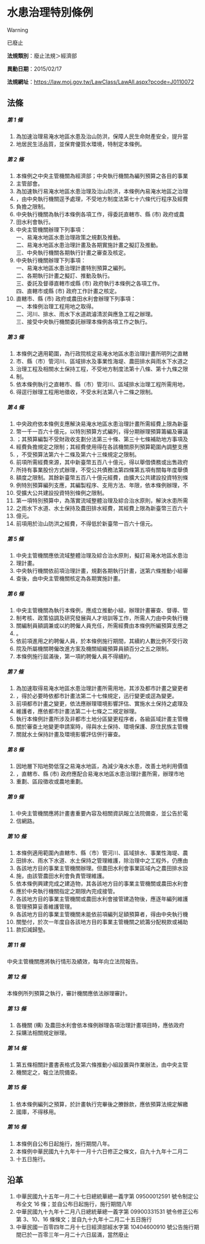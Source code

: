 # 水患治理特別條例
> [!WARNING]
> 已廢止

**法規類別**：廢止法規＞經濟部

**異動日期**：2015/02/17  

**法規網址**：https://law.moj.gov.tw/LawClass/LawAll.aspx?pcode=J0110072



## 法條
##### 第 1 條
1. 為加速治理易淹水地區水患及治山防洪，保障人民生命財產安全，提升當
1. 地居民生活品質，並保育優質水環境，特制定本條例。

##### 第 2 條
1. 本條例之中央主管機關為經濟部；中央執行機關為編列預算之各目的事業
1. 主管部會。
1. 為加速執行易淹水地區水患治理及治山防洪，本條例內易淹水地區之治理
1. ，由中央執行機關逕予處理，不受地方制度法第七十六條代行程序及經費
1. 負擔之限制。
1. 中央執行機關為執行本條例各項工作，得委託直轄市、縣 (市) 政府或農
1. 田水利會執行。
1. 中央主管機關辦理下列事項：  
一、易淹水地區水患治理政策之規劃及推動。  
二、易淹水地區水患治理計畫及各期實施計畫之擬訂及推動。  
三、中央執行機關各期執行計畫之審查及核定。
1. 中央執行機關辦理下列事項：  
一、易淹水地區水患治理計畫特別預算之編列。  
二、各期執行計畫之擬訂、推動及執行。  
三、委託及督導直轄市或縣 (市) 政府執行本條例之各項工作。  
四、直轄市或縣 (市) 政府工作計畫之核定。
1. 直轄市、縣 (市) 政府或農田水利會辦理下列事項：  
一、本條例治理工程用地之取得。  
二、河川、排水、雨水下水道疏濬清淤與應急工程之辦理。  
三、接受中央執行機關委託辦理本條例各項工作之執行。

##### 第 3 條
1. 本條例之適用範圍，為行政院核定易淹水地區水患治理計畫所明列之直轄
1. 市、縣（市）管河川、區域排水及事業性海堤、農田排水與雨水下水道之
1. 治理工程及相關水土保持工程，不受地方制度法第十八條、第十九條之限
1. 制。
1. 依本條例執行之直轄市、縣（市）管河川、區域排水治理工程所需用地，
1. 得逕行辦理工程用地徵收，不受水利法第八十二條之限制。

##### 第 4 條
1. 中央政府依本條例支應解決易淹水地區水患治理計畫所需經費上限為新臺
1. 幣一千一百六十億元，以特別預算方式編列，得分期辦理預算籌編及審議
1. ；其預算編製不受財政收支劃分法第三十條、第三十七條補助地方事項及
1. 經費負擔規定之限制；其經費使用得在各該機關原列預算範圍內調整支應
1. ，不受預算法第六十二條及第六十三條規定之限制。
1. 前項所需經費來源，其中新臺幣五百八十億元，得以舉借債務或出售政府
1. 所持有事業股份方式辦理，不受公共債務法第四條第五項有關每年度舉債
1. 額度之限制。其餘新臺幣五百八十億元經費，由擴大公共建設投資特別條
1. 例特別預算編列支應，其編製程序、支用方法、年限，依本條例辦理，不
1. 受擴大公共建設投資特別條例之限制。
1. 第一項特別預算中，為落實流域整體治理及綜合治水原則，解決水患所需
1. 之雨水下水道、水土保持及農田排水經費，其經費上限為新臺幣三百六十
1. 億元。
1. 前項用於治山防洪之經費，不得低於新臺幣一百六十億元。

##### 第 5 條
1. 中央主管機關應依流域整體治理及綜合治水原則，擬訂易淹水地區水患治
1. 理計畫。
1. 中央執行機關依前項治理計畫，規劃各期執行計畫，送第六條推動小組審
1. 查後，由中央主管機關核定為各期實施計畫。

##### 第 6 條
1. 中央主管機關為執行本條例，應成立推動小組，辦理計畫審查、督導、管
1. 制考核、政策協調及研究發展與人才培訓等工作，所需人力由中央執行機
1. 關編制員額調兼或以約聘僱人員充任，所需經費由本條例所編預算支應之
1. 。
1. 依前項進用之約聘僱人員，於本條例施行期間，其續約人數比例不受行政
1. 院及所屬機關聘僱改進方案及機關組織預算員額百分之五之限制。
1. 本條例施行屆滿後，第一項約聘僱人員不得續約。

##### 第 7 條
1. 為加速取得易淹水地區水患治理計畫所需用地，其涉及都市計畫之變更者
1. ，得於必要時依都市計畫法第二十七條規定，迅行變更或逕為變更。
1. 前項都市計畫之變更，依法應辦理環境影響評估、實施水土保持之處理及
1. 維護者，應依都市計畫法第二十七條之二規定辦理。
1. 執行本條例計畫所涉及非都市土地分區變更程序者，各級區域計畫主管機
1. 關於審查土地變更申請案時，得與水土保持、環境保護、原住民族主管機
1. 關就水土保持計畫及環境影響評估併行審查。

##### 第 8 條
1. 因地層下陷地勢低窪之易淹水地區，為減少淹水水患，改善土地利用價值
1. ，直轄市、縣 (市) 政府應配合易淹水地區水患治理計畫所需，辦理市地
1. 重劃、區段徵收或農地重劃。

##### 第 9 條
1. 中央主管機關應將計畫書重要內容及相關資訊報立法院備查，並公告於電
1. 信網路。

##### 第 10 條
1. 本條例適用範圍內直轄市、縣（市）管河川、區域排水、事業性海堤、農
1. 田排水、雨水下水道、水土保持之管理維護，除治理中之工程外，仍應由
1. 各該地方目的事業主管機關辦理。但農田水利會事業區域內之農田排水設
1. 施，由該管農田水利會負責管理維護。
1. 依本條例興建完成之建造物，其各該地方目的事業主管機關或農田水利會
1. 應於中央執行機關指定之期限內完成接管。
1. 各該地方目的事業主管機關或農田水利會接管建造物後，應逐年編列維護
1. 管理預算妥善維護管理。
1. 各該地方目的事業主管機關未能依前項編列足額預算者，得由中央執行機
1. 關墊付，於次一年度自各該地方目的事業主管機關之統籌分配稅款或補助
1. 款扣減歸墊。

##### 第 11 條
中央主管機關應將執行情形及績效，每年向立法院報告。

##### 第 12 條
本條例所列預算之執行，審計機關應依法辦理審計。

##### 第 13 條
1. 各機關 (構) 及農田水利會依本條例辦理各項治理計畫項目時，應依政府
1. 採購法相關規定辦理。

##### 第 14 條
1. 第五條相關計畫書表格式及第六條推動小組設置與作業辦法，由中央主管
1. 機關定之，報立法院備查。

##### 第 15 條
1. 依本條例編列之預算，於計畫執行完畢後之賸餘款，應依預算法規定解繳
1. 國庫，不得移用。

##### 第 16 條
1. 本條例自公布日起施行，施行期間八年。
1. 本條例中華民國九十九年十一月十六日修正之條文，自九十九年十二月二
1. 十五日施行。

## 沿革
1. 中華民國九十五年一月二十七日總統華總一義字第 09500012591  號令制定公布全文 16 條；並自公布日起施行，施行期間八年
1. 中華民國九十九年十二月八日總統華總一義字第 09900331531  號令修正公布第 3、10、16  條條文；並自九十九年十二月二十五日施行
1. 中華民國一百零四年二月十七日經濟部經水字第 10404600910  號公告施行期間已於一百零三年一月二十六日屆滿，當然廢止
